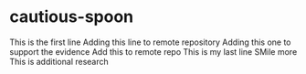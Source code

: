 # cautious-spoon
This is the first line
Adding this line to remote repository
Adding this one to support the evidence
Add this to remote repo
This is my last line
SMile more
This is additional research